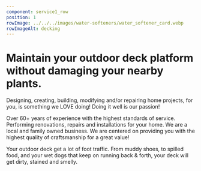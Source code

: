 ```yaml
---
component: service1_row
position: 1
rowImage: ../../../images/water-softeners/water_softener_card.webp
rowImageAlt: decking
---
```

#  Maintain your outdoor deck platform without damaging your nearby plants.

Designing, creating, building, modifying and/or repairing home projects, for you, is something we
LOVE doing! Doing it well is our passion!

Over 60+ years of experience with the highest standards of service. Performing renovations, repairs
and installations for your home. We are a local and family owned business. We are centered on
providing you with the highest quality of craftsmanship for a great value!

Your outdoor deck get a lot of foot traffic. From muddy shoes, to spilled food, and your wet dogs that keep on running back & forth, your deck will get dirty, stained and smelly.
